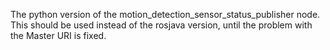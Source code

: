 The python version of the motion_detection_sensor_status_publisher node. This should be used instead of the rosjava version, until the problem with the Master URI is fixed.
